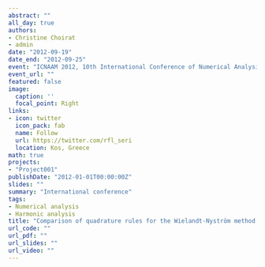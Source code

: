 ```yaml
---
abstract: ""
all_day: true
authors:
- Christine Choirat
- admin
date: "2012-09-19"
date_end: "2012-09-25"
event: "ICNAAM 2012, 10th International Conference of Numerical Analysis and Applied Mathematics"
event_url: ""
featured: false
image:
  caption: ''
  focal_point: Right
links:
- icon: twitter
  icon_pack: fab
  name: Follow
  url: https://twitter.com/rfl_seri
  location: Kos, Greece
math: true
projects:
- "Project001"
publishDate: "2012-01-01T00:00:00Z"
slides: ""
summary: "International conference"
tags:
- Numerical analysis
- Harmonic analysis
title: "Comparison of quadrature rules for the Wielandt-Nyström method with statistical applications"
url_code: ""
url_pdf: ""
url_slides: ""
url_video: ""
---
```

